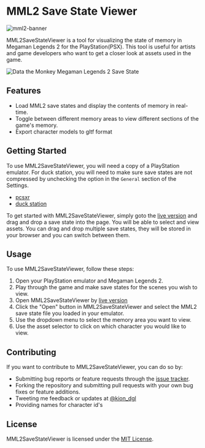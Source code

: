 # MML2 Save State Viewer

![mml2-banner](https://user-images.githubusercontent.com/25621780/224491317-330eab52-6df5-4588-b006-5858f120564a.png)

MML2SaveStateViewer is a tool for visualizing the state of memory in Megaman Legends 2 for the PlayStation(PSX). This tool is useful for artists and game developers who want to get a closer look at assets used in the game. 

![Data the Monkey Megaman Legends 2 Save State](https://user-images.githubusercontent.com/25621780/224445362-570481ec-4e18-4040-af46-c22e35918765.jpeg)

## Features

- Load MML2 save states and display the contents of memory in real-time.
- Toggle between different memory areas to view different sections of the game's memory.
- Export character models to gltf format

## Getting Started

To use MML2SaveStateViewer, you will need a copy of a PlayStation emulator. For duck station, you will need to make sure save states are not compressed by unchecking the option in the `General` section of the Settings.

- [pcsxr](https://ps1emulator.com/)
- [duck station](https://www.duckstation.org/)

To get started with MML2SaveStateViewer, simply goto the [live version](http://mml2.dashgl.com/) and drag and drop a save state into the page. You will be able to select and view assets. You can drag and drop multiple save states, they will be stored in your browser and you can switch between them.

## Usage

To use MML2SaveStateViewer, follow these steps:

1. Open your PlayStation emulator and Megaman Legends 2.
2. Play through the game and make save states for the scenes you wish to view.
3. Open MML2SaveStateViewer by [live version](http://mml2.dashgl.com/)
4. Click the "Open" button in MML2SaveStateViewer and select the MML2 save state file you loaded in your emulator.
5. Use the dropdown menu to select the memory area you want to view.
6. Use the asset selector to click on which character you would like to view.

## Contributing

If you want to contribute to MML2SaveStateViewer, you can do so by:

- Submitting bug reports or feature requests through the [issue tracker](https://github.com/DashGL/Tool-MML2SaveStateViewer/issues).
- Forking the repository and submitting pull requests with your own bug fixes or feature additions.
- Tweeting me feedback or updates at [@kion_dgl](https://twitter.com/intent/tweet?screen_name=kion_dgl&ref_src=twsrc%5Etfw)
- Providing names for character id's

## License

MML2SaveStateViewer is licensed under the [MIT License](https://github.com/DashGL/Tool-MML2SaveStateViewer/blob/main/LICENSE).
